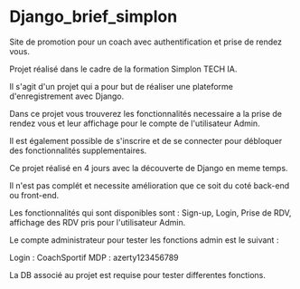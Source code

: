# Django_brief_simplon
Site de promotion pour un coach avec authentification et prise de rendez vous.

Projet réalisé dans le cadre de la formation Simplon TECH IA.

Il s'agit d'un projet qui a pour but de réaliser une plateforme d'enregistrement avec Django.

Dans ce projet vous trouverez les fonctionnalités necessaire a la prise de rendez vous et leur affichage pour le compte de l'utilisateur Admin.

Il est également possible de s'inscrire et de se connecter pour débloquer des fonctionnalités supplementaires.

Ce projet réalisé en 4 jours avec la découverte de Django en meme temps.

Il n'est pas complét et necessite amélioration que ce soit du coté back-end ou front-end.


Les fonctionnalités qui sont disponibles sont : Sign-up, Login, Prise de RDV, affichage des RDV pris pour l'utilisateur Admin.

Le compte administrateur pour tester les fonctions admin est le suivant :

Login : CoachSportif
MDP : azerty123456789


La DB associé au projet est requise pour tester differentes fonctions.